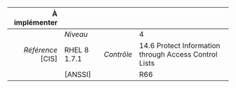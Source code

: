 
|           À implémenter    |    |    |    |
|----------------:|:---|---:|:---|
|                 |*Niveau*|| 4 |
|*Référence* [CIS]| RHEL 8 1.7.1 |*Contrôle*| 14.6 Protect Information through Access Control Lists |
|                 |[ANSSI] || R66 |

